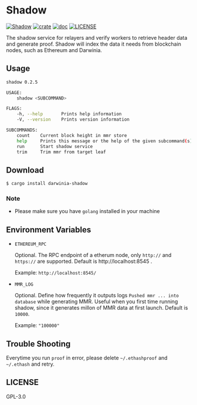 # Shadow

[![Shadow][workflow-badge]][github]
[![crate](https://img.shields.io/crates/v/darwinia-shadow.svg)](https://crates.io/crates/darwinia_shadow)
[![doc](https://img.shields.io/badge/current-docs-brightgreen.svg)](https://docs.rs/darwinia_shadow/)
[![LICENSE](https://img.shields.io/crates/l/darwinia-shadow.svg)](https://choosealicense.com/licenses/gpl-3.0/)

The shadow service for relayers and verify workers to retrieve header data and generate proof. Shadow will index the data it needs from blockchain nodes, such as Ethereum and Darwinia.


## Usage

```sh
shadow 0.2.5

USAGE:
    shadow <SUBCOMMAND>

FLAGS:
    -h, --help       Prints help information
    -V, --version    Prints version information

SUBCOMMANDS:
    count    Current block height in mmr store
    help     Prints this message or the help of the given subcommand(s)
    run      Start shadow service
    trim     Trim mmr from target leaf
```


## Download

```sh
$ cargo install darwinia-shadow
```


### Note

+ Please make sure you have `golang` installed in your machine


## Environment Variables

- `ETHEREUM_RPC`

    Optional. The RPC endpoint of a etherum node, only `http://` and `https://` are supported. Default is http://localhost:8545 .

    Example: `http://localhost:8545/`

- `MMR_LOG`

    Optional. Define how frequently it outputs logs `Pushed mmr ... into database` while generating MMR. Useful when you first time running shadow, since it generates millon of MMR data at first launch. Default is `10000`.

    Example: `"100000"`


## Trouble Shooting

Everytime you run `proof` in error, please delete `~/.ethashproof` and `~/.ethash` 
and retry.


## LICENSE

GPL-3.0


[github]: https://github.com/darwinia-network/shadow
[workflow-badge]: https://github.com/darwinia-network/shadow/workflows/shadow/badge.svg
